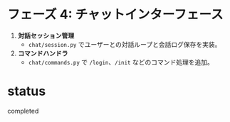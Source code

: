 # フェーズ 4: チャットインターフェース

1. **対話セッション管理**
   - `chat/session.py` でユーザーとの対話ループと会話ログ保存を実装。
2. **コマンドハンドラ**
   - `chat/commands.py` で `/login`、`/init` などのコマンド処理を追加。

# status

completed
